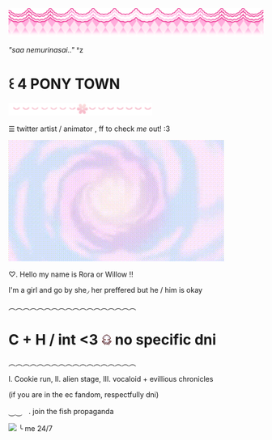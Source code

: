 
![](https://github.com/ellukaswife/ellukaswife/blob/0c36765b1a14cb38bd373059d5fdff5f7620f728/1yqwbv.png)

*"saa nemurinasai.."* ᶻz 

# ꒰  **4 PONY TOWN**

![](https://github.com/ellukaswife/ellukaswife/blob/9c6d04a2db859e135307c8a4550f049367cec801/75005b.png)

☰ twitter artist / animator , ff to check *me* out! :3

![image](https://github.com/ellukaswife/ellukaswife/blob/75b4661a9a9a29b861f54d77fa9ea51747b8a400/eternalsugargif.gif) 

♡. Hello my name is Rora or Willow !! 

I'm a girl and go by she◞ her preffered but he / him is okay 

︵︵︵︵︵︵︵︵︵︵︵︵︵︵︵︵︵︵ 

# C + H / int <3 ![](https://github.com/ellukaswife/ellukaswife/blob/9c6d04a2db859e135307c8a4550f049367cec801/IMG_4136.gif) no specific **dni**

︵︵︵︵︵︵︵︵︵︵︵︵︵︵︵︵︵︵ 

Ⅰ. Cookie run, ⅠⅠ. alien stage, ⅠⅠⅠ. vocaloid + evillious chronicles 

(if you are in the ec fandom, respectfully dni)

⏝⏝ㅤ.  join the fish propaganda

![](https://github.com/ellukaswife/ellukaswife/blob/093c4f92a064a2cd11b3669eb96d7256b4f70e0a/Cookie0603-cookie0603-personal1.gif) ╰ me 24/7

